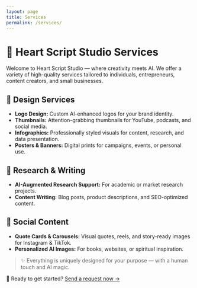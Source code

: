 ```yaml
---
layout: page
title: Services
permalink: /services/
---
```


# 💼 Heart Script Studio Services

Welcome to Heart Script Studio — where creativity meets AI. We offer a variety of high-quality services tailored to individuals, entrepreneurs, content creators, and small businesses.

## 🎨 Design Services
- **Logo Design:** Custom AI-enhanced logos for your brand identity.
- **Thumbnails:** Attention-grabbing thumbnails for YouTube, podcasts, and social media.
- **Infographics:** Professionally styled visuals for content, research, and data presentation.
- **Posters & Banners:** Digital prints for campaigns, events, or personal use.

## 🧠 Research & Writing
- **AI-Augmented Research Support:** For academic or market research projects.
- **Content Writing:** Blog posts, product descriptions, and SEO-optimized content.

## 📱 Social Content
- **Quote Cards & Carousels:** Visual quotes, reels, and story-ready images for Instagram & TikTok.
- **Personalized AI Images:** For books, websites, or spiritual inspiration.

> ✨ Everything is uniquely designed for your purpose — with a human touch and AI magic.

📩 Ready to get started? [Send a request now →](/request/)
